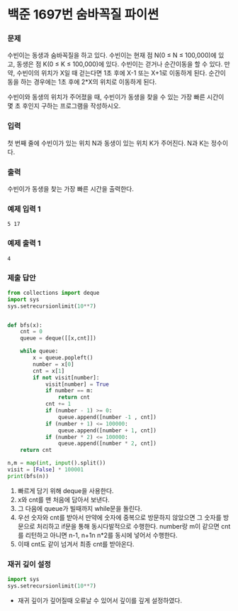 # 백준 1697번 숨바꼭질 파이썬

### 문제

수빈이는 동생과 숨바꼭질을 하고 있다. 수빈이는 현재 점 N(0 ≤ N ≤ 100,000)에 있고, 동생은 점 K(0 ≤ K ≤ 100,000)에 있다. 수빈이는 걷거나 순간이동을 할 수 있다. 만약, 수빈이의 위치가 X일 때 걷는다면 1초 후에 X-1 또는 X+1로 이동하게 된다. 순간이동을 하는 경우에는 1초 후에 2*X의 위치로 이동하게 된다.

수빈이와 동생의 위치가 주어졌을 때, 수빈이가 동생을 찾을 수 있는 가장 빠른 시간이 몇 초 후인지 구하는 프로그램을 작성하시오.

### 입력

첫 번째 줄에 수빈이가 있는 위치 N과 동생이 있는 위치 K가 주어진다. N과 K는 정수이다.

### 출력

수빈이가 동생을 찾는 가장 빠른 시간을 출력한다.

### 예제 입력 1

```
5 17
```

### 예제 출력 1

```
4
```

### 제출 답안

```python
from collections import deque
import sys
sys.setrecursionlimit(10**7)


def bfs(x):
    cnt = 0
    queue = deque([[x,cnt]])

    while queue:
        x = queue.popleft()
        number = x[0]
        cnt = x[1]
        if not visit[number]:
            visit[number] = True
            if number == m:
                return cnt
            cnt += 1
            if (number - 1) >= 0:
                queue.append([number -1 , cnt])
            if (number + 1) <= 100000:
                queue.append([number + 1, cnt])
            if (number * 2) <= 100000:
                queue.append([number * 2, cnt])
    return cnt

n,m = map(int, input().split())
visit = [False] * 100001
print(bfs(n))
```

1. 빠르게 담기 위해 deque을 사용한다.
2. x와 cnt를 맨 처음에 담아서 보낸다.
3. 그 다음에 queue가 빌때까지 while문을 돌린다.
4. 우선 숫자와 cnt를 받아서 만약에 숫자에 중복으로 방문하지 않았으면 그 숫자를 방문으로 처리하고 if문을 통해 동시다발적으로 수행한다. number랑 m이 같으면 cnt를 리턴하고 아니면 n-1, n+1n n*2를 동시에 넣어서 수행한다.
5. 이때 cnt도 같이 넘겨서 최종 cnt를 받아온다.

### 재귀 깊이 설정

```python
import sys
sys.setrecursionlimit(10**7)
```

- 재귀 깊이가 깊어질때 오류날 수 있어서 깊이를 깊게 설정하였다.